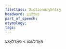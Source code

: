 ```yaml
---
fileClass: DictionaryEntry
headword: פּאָדלעגע
part_of_speech: 
etymology: 
tags: 
---
```

פּאָדלעגע > פּאַדלאָגע